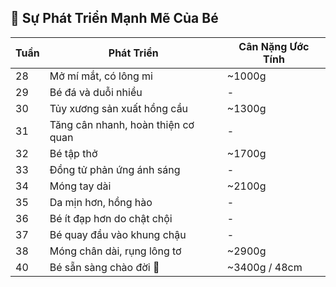 ## 👶 Sự Phát Triển Mạnh Mẽ Của Bé

| Tuần | Phát Triển | Cân Nặng Ước Tính |
|------|-------------|-------------------|
| 28 | Mở mí mắt, có lông mi | ~1000g |
| 29 | Bé đá và duỗi nhiều | - |
| 30 | Tủy xương sản xuất hồng cầu | ~1300g |
| 31 | Tăng cân nhanh, hoàn thiện cơ quan | - |
| 32 | Bé tập thở | ~1700g |
| 33 | Đồng tử phản ứng ánh sáng | - |
| 34 | Móng tay dài | ~2100g |
| 35 | Da mịn hơn, hồng hào | - |
| 36 | Bé ít đạp hơn do chật chội | - |
| 37 | Bé quay đầu vào khung chậu | - |
| 38 | Móng chân dài, rụng lông tơ | ~2900g |
| 40 | Bé sẵn sàng chào đời 🎉 | ~3400g / 48cm |
